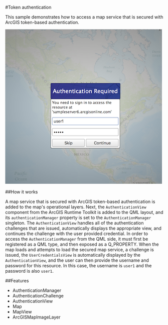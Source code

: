 #Token authentication

This sample demonstrates how to access a map service that is secured with ArcGIS token-based authentication.

![](screenshot.png)

##How it works

A map service that is secured with ArcGIS token-based authentication is added to the map's operational layers. Next, the `AuthenticationView` component from the ArcGIS Runtime Toolkit is added to the QML layout, and its `authenticationManager` property is set to the `AuthenticationManager` singleton. The `AuthenticationView` handles all of the authentication challenges that are issued, automatically displays the appropriate view, and continues the challenge with the user provided credential. In order to access the `AuthenticationManager` from the QML side, it must first be registered as a QML type, and then exposed as a Q_PROPERTY. When the map loads and attempts to load the secured map service, a challenge is issued, the `UserCredentialsView` is automatically displayed by the `AuthenticationView`, and the user can then provide the username and password for this resource. In this case, the username is `user1` and the password is also `user1`.

##Features
- AuthenticationManager
- AuthenticationChallenge
- AuthenticationView
- Map
- MapView
- ArcGISMapImageLayer
